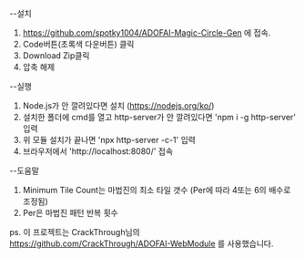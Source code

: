 --설치
1. https://github.com/spotky1004/ADOFAI-Magic-Circle-Gen 에 접속.
2. Code버튼(초록색 다운버튼) 클릭
3. Download Zip클릭
4. 압축 해제

--실행
1. Node.js가 안 깔려있다면 설치 (https://nodejs.org/ko/)
2. 설치한 폴더에 cmd를 열고 http-server가 안 깔려있다면 'npm i -g http-server' 입력
3. 위 모듈 설치가 끝나면 'npx http-server -c-1' 입력
4. 브라우저에서 'http://localhost:8080/' 접속

--도움말
1. Minimum Tile Count는 마법진의 최소 타일 갯수 (Per에 따라 4또는 6의 배수로 조정됨)
2. Per은 마법진 패턴 반복 횟수

ps. 이 프로젝트는 CrackThrough님의 https://github.com/CrackThrough/ADOFAI-WebModule 를 사용했습니다.
